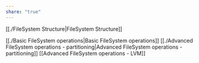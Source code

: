 ```yaml
---
share: "true"
---
```



[[./FileSystem Structure|FileSystem Structure]]

[[./Basic FileSystem operations|Basic FileSystem operations]]
[[./Advanced FileSystem operations - partitioning|Advanced FileSystem operations - partitioning]]
[[Advanced FileSystem operations - LVM]]

